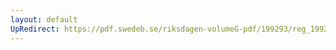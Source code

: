 ```yaml
---
layout: default
UpRedirect: https://pdf.swedeb.se/riksdagen-volumeG-pdf/199293/reg_199293/reg_199293_0001.pdf
---
```

